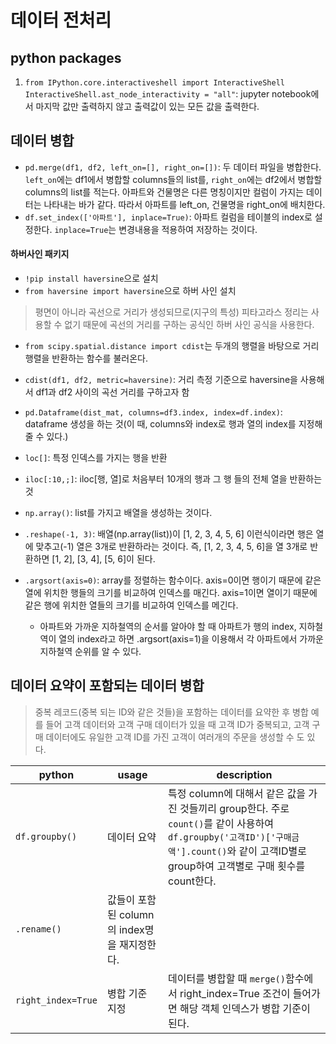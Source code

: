 # 데이터 전처리

## python packages
1. `from IPython.core.interactiveshell import InteractiveShell
InteractiveShell.ast_node_interactivity = "all"`: jupyter notebook에서 마지막 값만 출력하지 않고 출력값이 있는 모든 값을 출력한다.


## 데이터 병합
- `pd.merge(df1, df2, left_on=[], right_on=[])`: 두 데이터 파일을 병합한다. `left_on`에는 df1에서 병합할 columns들의 list를, `right_on`에는 df2에서 병합할 columns의 list를 적는다. 아파트와 건물명은 다른 명칭이지만 컬럼이 가지는 데이터는 나타내는 바가 같다. 따라서 아파트를 left_on, 건물명을 right_on에 배치한다.
- `df.set_index(['아파트'], inplace=True)`: 아파트 컬럼을 테이블의 index로 설정한다. `inplace=True`는 변경내용을 적용하여 저장하는 것이다.

#### 하버사인 패키지
- `!pip install haversine`으로 설치
- `from haversine import haversine`으로 하버 사인 설치
> 평면이 아니라 곡선으로 거리가 생성되므로(지구의 특성) 피타고라스 정리는 사용할 수 없기 때문에 곡선의 거리를 구하는 공식인 하버 사인 공식을 사용한다.

- `from scipy.spatial.distance import cdist`는 두개의 행렬을 바탕으로 거리 행렬을 반환하는 함수를 불러온다.
- `cdist(df1, df2, metric=haversine)`: 거리 측정 기준으로 haversine을 사용해서 df1과 df2 사이의 곡선 거리를 구하고자 함


- `pd.Dataframe(dist_mat, columns=df3.index, index=df.index)`: dataframe 생성을 하는 것(이 때, columns와 index로 행과 열의 index를 지정해줄 수 있다.)
- `loc[]`: 특정 인덱스를 가지는 행을 반환
- `iloc[:10,;]`: iloc[행, 열]로 처음부터 10개의 행과 그 행 들의 전체 열을 반환하는 것
- `np.array()`: list를 가지고 배열을 생성하는 것이다.
- `.reshape(-1, 3)`: 배열(np.array(list))이 [1, 2, 3, 4, 5, 6] 이런식이라면 행은 열에 맞추고(-1) 열은 3개로 반환하라는 것이다. 즉, [1, 2, 3, 4, 5, 6]을 열 3개로 반환하면 [1, 2], [3, 4], [5, 6]이 된다.
- `.argsort(axis=0)`: array를 정렬하는 함수이다. axis=0이면 행이기 때문에 같은 열에 위치한 행들의 크기를 비교하여 인덱스를 매긴다. axis=1이면 열이기 때문에 같은 행에 위치한 열들의 크기를 비교하여 인덱스를 메긴다.
  - 아파트와 가까운 지하철역의 순서를 알아야 할 때 아파트가 행의 index, 지하철역이 열의 index라고 하면 .argsort(axis=1)을 이용해서 각 아파트에서 가까운 지하철역 순위를 알 수 있다.


## **데이터 요약이 포함되는** 데이터 병합
> 중복 레코드(중복 되는 ID와 같은 것들)을 포함하는 데이터를 요약한 후 병합
> 예를 들어 고객 데이터와 고객 구매 데이터가 있을 때 고객 ID가 중복되고, 고객 구매 데이터에도 유일한 고객 ID를 가진 고객이 여러개의 주문을 생성할 수 도 있다.

|python|usage|description|
|---|---|---|
|`df.groupby()`|데이터 요약|특정 column에 대해서 같은 값을 가진 것들끼리 group한다. 주로 `count()`를 같이 사용하여 `df.groupby('고객ID')['구매금액'].count()`와 같이 고객ID별로 group하여 고객별로 구매 횟수를 count한다.|
|`.rename()`|값들이 포함된 column의 index명을 재지정한다.|
|`right_index=True`|병합 기준 지정|데이터를 병합할 때 `merge()`함수에서 right_index=True 조건이 들어가면 해당 객체 인덱스가 병합 기준이 된다.|
